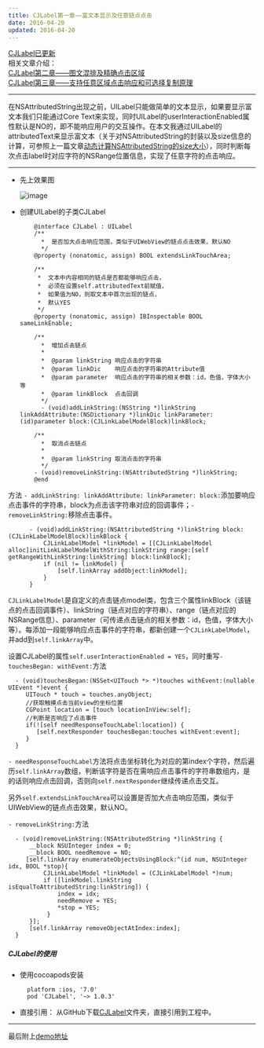 ```yaml
---
title: CJLabel第一章——富文本显示及任意链点点击
date: 2016-04-20
updated: 2016-04-20
---
```



[CJLabel已更新](https://github.com/lele8446/CJLabelTest)<br>相关文章介绍：<br>
[CJLabel第二章——图文混排及精确点击区域](http://lele8446.top/2017/05/03/CJLabel第二章——图文混排及精确点击区域/)<br>
[CJLabel第三章——支持任意区域点击响应和可选择复制原理](http://lele8446.top/2017/11/14/CJLabel第三章——支持任意区域点击响应和可选择复制原理/)
***
在NSAttributedString出现之前，UILabel只能做简单的文本显示，如果要显示富文本我们只能通过Core Text来实现，同时UILabel的userInteractionEnabled属性默认是NO的，即不能响应用户的交互操作。在本文我通过UILabel的attributedText来显示富文本（关于对NSAttributedString的封装以及size信息的计算，可参照上一篇文章[动态计算NSAttributedString的size大小](http://lele8446.top/2016/04/19/动态计算NSAttributedString的size大小/)），同时判断每次点击label时对应字符的NSRange位置信息，实现了任意字符的点击响应。

<!-- more -->

***
* 先上效果图

	![image](http://upload-images.jianshu.io/upload_images/1429982-a44d3e804e769dc0.gif?imageMogr2/auto-orient/strip)
* 创建UILabel的子类CJLabel

	      @interface CJLabel : UILabel
	      /**
	        *  是否加大点击响应范围，类似于UIWebView的链点点击效果，默认NO
	        */
	      @property (nonatomic, assign) BOOL extendsLinkTouchArea;
	
	      /**
	       *  文本中内容相同的链点是否都能够响应点击，
	       *  必须在设置self.attributedText前赋值，
	       *  如果值为NO，则取文本中首次出现的链点，
	       *  默认YES
	       */
	      @property (nonatomic, assign) IBInspectable BOOL sameLinkEnable;
	
	      /**
	        *  增加点击链点
	        *
	        *  @param linkString 响应点击的字符串
	        *  @param linkDic    响应点击的字符串的Attribute值
	        *  @param parameter  响应点击的字符串的相关参数：id，色值，字体大小等
	        *  @param linkBlock  点击回调
	        */
	        - (void)addLinkString:(NSString *)linkString linkAddAttribute:(NSDictionary *)linkDic linkParameter:(id)parameter block:(CJLinkLabelModelBlock)linkBlock;
	
	      /**
	        *  取消点击链点
	        *
	        *  @param linkString 取消点击的字符串
	        */
	      - (void)removeLinkString:(NSAttributedString *)linkString;
	      @end
	      
方法 `- addLinkString: linkAddAttribute: linkParameter: block:`添加要响应点击事件的字符串，block为点击该字符串对应的回调事件；`- removeLinkString:`移除点击事件。
	
	      - (void)addLinkString:(NSAttributedString *)linkString block:(CJLinkLabelModelBlock)linkBlock {
	          CJLinkLabelModel *linkModel = [[CJLinkLabelModel alloc]initLinkLabelModelWithString:linkString range:[self getRangeWithLinkString:linkString] block:linkBlock];
	          if (nil != linkModel) {
	              [self.linkArray addObject:linkModel];
	          }
	      }
`CJLinkLabelModel`是自定义的点击链点model类，包含三个属性linkBlock（该链点的点击回调事件）、linkString（链点对应的字符串）、range（链点对应的NSRange信息）、parameter（可传递点击链点的相关参数：id，色值，字体大小等）。每添加一段能够响应点击事件的字符串，都新创建一个`CJLinkLabelModel`，并add到`self.linkArray`中。

 设置CJLabel的属性`self.userInteractionEnabled = YES`，同时重写`- touchesBegan: withEvent:`方法

      - (void)touchesBegan:(NSSet<UITouch *> *)touches withEvent:(nullable UIEvent *)event {
         UITouch * touch = touches.anyObject;
         //获取触摸点击当前view的坐标位置
         CGPoint location = [touch locationInView:self];
         //判断是否响应了点击事件
         if(![self needResponseTouchLabel:location]) {
            [self.nextResponder touchesBegan:touches withEvent:event];
         }
      }
`- needResponseTouchLabel`方法将点击坐标转化为对应的第index个字符，然后遍历`self.linkArray`数组，判断该字符是否在需响应点击事件的字符串数组内，是的话则响应点击回调，否则向`self.nextResponder`继续传递点击交互。

 另外`self.extendsLinkTouchArea`可以设置是否加大点击响应范围，类似于UIWebView的链点点击效果，默认NO。

 `- removeLinkString:`方法

      - (void)removeLinkString:(NSAttributedString *)linkString {
          __block NSUInteger index = 0;
          __block BOOL needRemove = NO;
         [self.linkArray enumerateObjectsUsingBlock:^(id num, NSUInteger idx, BOOL *stop){
              CJLinkLabelModel *linkModel = (CJLinkLabelModel *)num;
              if ([linkModel.linkString isEqualToAttributedString:linkString]) {
                  index = idx;
                  needRemove = YES;
                  *stop = YES;
               }
          }];
          [self.linkArray removeObjectAtIndex:index];
      }
#####  CJLabel的使用
* 使用cocoapods安装

		platform :ios, '7.0'
		pod 'CJLabel', '~> 1.0.3'
* 直接引用：
从GitHub下载[CJLabel](https://github.com/lele8446/CJLabelTest)文件夹，直接引用到工程中。

***
最后附上[demo地址](https://codeload.github.com/lele8446/CJLabelTest/zip/1.0.3)